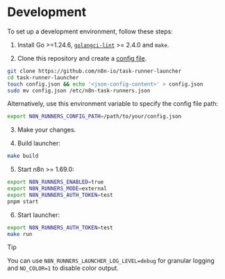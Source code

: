 # Development

To set up a development environment, follow these steps:

1. Install Go >=1.24.6, [`golangci-lint`](https://golangci-lint.run/welcome/install/) >= 2.4.0 and `make`.

2. Clone this repository and create a [config file](setup.md#config-file).

```sh
git clone https://github.com/n8n-io/task-runner-launcher
cd task-runner-launcher
touch config.json && echo '<json-config-content>' > config.json
sudo mv config.json /etc/n8n-task-runners.json
```

Alternatively, use this environment variable to specify the config file path:

```sh
export N8N_RUNNERS_CONFIG_PATH=/path/to/your/config.json
```

3. Make your changes.

4. Build launcher:

```sh
make build
```

5. Start n8n >= 1.69.0:

```sh
export N8N_RUNNERS_ENABLED=true
export N8N_RUNNERS_MODE=external
export N8N_RUNNERS_AUTH_TOKEN=test
pnpm start
```

6. Start launcher:

```sh
export N8N_RUNNERS_AUTH_TOKEN=test
make run
```

> [!TIP]
> You can use `N8N_RUNNERS_LAUNCHER_LOG_LEVEL=debug` for granular logging and `NO_COLOR=1` to disable color output.
